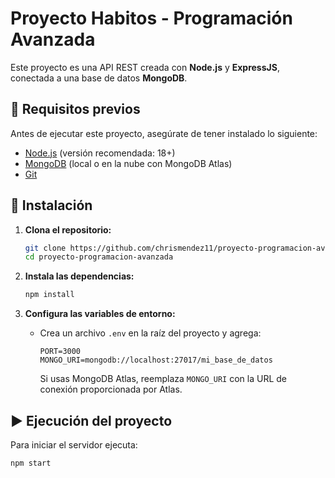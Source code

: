# Proyecto Habitos - Programación Avanzada

Este proyecto es una API REST creada con **Node.js** y **ExpressJS**, conectada a una base de datos **MongoDB**.

## 📌 Requisitos previos

Antes de ejecutar este proyecto, asegúrate de tener instalado lo siguiente:

- [Node.js](https://nodejs.org/) (versión recomendada: 18+)
- [MongoDB](https://www.mongodb.com/) (local o en la nube con MongoDB Atlas)
- [Git](https://git-scm.com/)

## 🚀 Instalación

1. **Clona el repositorio:**
   ```sh
   git clone https://github.com/chrismendez11/proyecto-programacion-avanzada.git
   cd proyecto-programacion-avanzada
   ```

2. **Instala las dependencias:**
   ```sh
   npm install
   ```

3. **Configura las variables de entorno:**
   - Crea un archivo `.env` en la raíz del proyecto y agrega:
     ```env
     PORT=3000
     MONGO_URI=mongodb://localhost:27017/mi_base_de_datos
     ```

     Si usas MongoDB Atlas, reemplaza `MONGO_URI` con la URL de conexión proporcionada por Atlas.

## ▶️ Ejecución del proyecto

Para iniciar el servidor ejecuta:
```sh
npm start
```

